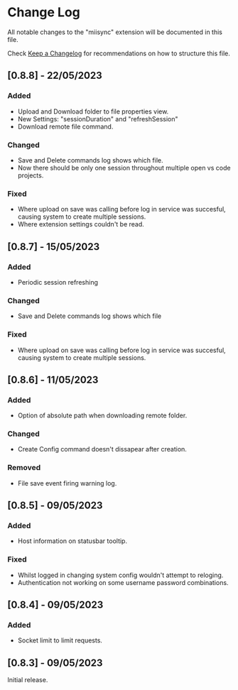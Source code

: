 # Change Log

All notable changes to the "miisync" extension will be documented in this file.

Check [Keep a Changelog](http://keepachangelog.com/) for recommendations on how to structure this file.


## [0.8.8] - 22/05/2023

### Added

- Upload and Download folder to file properties view.
- New Settings: "sessionDuration" and "refreshSession"
- Download remote file command.

### Changed

- Save and Delete commands log shows which file.
- Now there should be only one session throughout multiple open vs code projects. 

### Fixed

- Where upload on save was calling before log in service was succesful, causing system to create multiple sessions.
- Where extension settings couldn't be read.

## [0.8.7] - 15/05/2023

### Added

- Periodic session refreshing

### Changed

- Save and Delete commands log shows which file

### Fixed

- Where upload on save was calling before log in service was succesful, causing system to create multiple sessions.

## [0.8.6] - 11/05/2023

### Added

- Option of absolute path when downloading remote folder.

### Changed

- Create Config command doesn't dissapear after creation. 

### Removed

- File save event firing warning log. 

## [0.8.5] - 09/05/2023

### Added

- Host information on statusbar tooltip.

### Fixed

- Whilst logged in changing system config wouldn't attempt to reloging.
- Authentication not working on some username password combinations.


## [0.8.4] - 09/05/2023

### Added

- Socket limit to limit requests.


## [0.8.3] - 09/05/2023

Initial release.